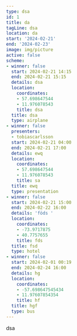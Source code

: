 ```yaml
---
type: dsa
id: 1
title: da
tagLine: dsa
location: da
start: '2024-02-21'
end: '2024-02-23'
image: img/picture
active: false
scheme:
- winner: false
  start: 2024-02-21 14:15
  end: 2024-02-21 15:15
  details: dsa
  location:
    coordinates:
    - 57.698647544
    - 11.976078543
    title: dsa
  title: dsa
  type: airplane
- winner: false
  presenters:
  - tobiascarlsson
  start: 2024-02-21 04:00
  end: 2024-02-21 17:00
  details: ewq
  location:
    coordinates:
    - 57.698647544
    - 11.976078543
    title: sa
  title: ewq
  type: presentation
- winner: false
  start: 2024-02-21 15:00
  end: 2024-02-22 16:00
  details: 'föds '
  location:
    coordinates:
    - -73.9717875
    - 40.7757655
    title: fds
  title: fsd
  type: hotel
- winner: false
  start: 2024-02-01 00:19
  end: 2024-02-24 16:00
  details: hg
  location:
    coordinates:
    - -57.698647545434
    - 11.97607854354
    title: hf
  title: hgf
  type: bus
---
```


dsa